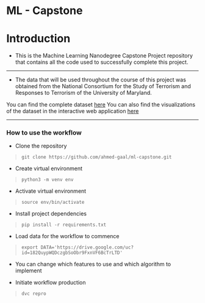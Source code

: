 # ML - Capstone
# Introduction

*   This is the Machine Learning Nanodegree Capstone Project repository that
    contains all the code used to successfully complete this project.
************

*   The data that will be used throughout the course of this project was obtained
    from the National Consortium for the Study of Terrorism and Responses to 
    Terrorism of the University of Maryland.

You can find the complete dataset [here](https://drive.google.com/uc?id=182QuypWQDczgbSoObr9FxnVF6BcTrLTD)
You can also find the visualizations of the dataset in the
interactive web application [here](https://somali-warfare.herokuapp.com/)

*********
### How to use the workflow
*   Clone the repository
>   ```git clone https://github.com/ahmed-gaal/ml-capstone.git```
*   Create virtual environment
>   ```python3 -m venv env```
*   Activate virtual environment
>   ```source env/bin/activate```
*   Install project dependencies
>   ```pip install -r requirements.txt```
*   Load data for the workflow to commence
>   ```export DATA='https://drive.google.com/uc?id=182QuypWQDczgbSoObr9FxnVF6BcTrLTD'```
*   You can change which features to use and which algorithm to implement

*   Initiate workflow production
>   ```dvc repro```
